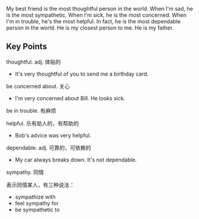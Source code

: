 My best friend is the most thoughtful person in the world. 
When I'm sad, he is the most sympathetic. When I'm sick, he is the most concerned. When I'm in trouble, he's the most helpful.
In fact, he is the most dependable person in the world. He is my closest person to me. He is my father.

## Key Points
thoughtful. adj. 体贴的
- It's very thoughtful of you to send me a birthday card.

be concerned about. 关心
- I'm very concerned about Bill. He looks sick.

be in trouble. 有麻烦

helpful. 乐有助人的，有帮助的
- Bob's advice was very helpful.

dependable. adj. 可靠的，可依赖的
- My car always breaks down. It's not dependable.

sympathy. 同情

表示同情某人，有三种说法：
- sympathize with
- feel sympathy for
- be sympathetic to
